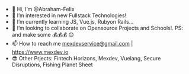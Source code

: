 - 👋 Hi, I’m @Abraham-Felix
- 👀 I’m interested in new Fullstack Technologies!
- 🌱 I’m currently learning JS, Vue.js, Rubyon Rails...
- 💞️ I’m looking to collaborate on Opensource Projects and Schools!. PS: and make some 💰💰💰 😊
- 📫 How to reach me mexdevservice@gmail.com | https://www.mexdev.io
- 😎 Other Prjects: Fintech Horizons, Mexdev, Vuelang, Secure Disruptions, Fishing Planet Sheet

<!---
Abraham-Felix/Abraham-Felix is a ✨ special ✨ repository because its `README.md` (this file) appears on your GitHub profile.
You can click the Preview link to take a look at your changes.
--->
